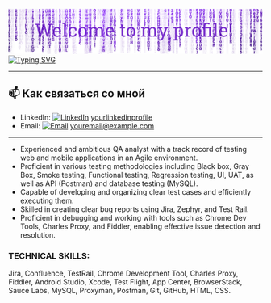 ![MY cool](https://github.com/RuslanAsadullin/img/blob/main/header.png)
[![Typing SVG](https://readme-typing-svg.demolab.com/?multiline=true&random=false&width=435&height=105&lines=Ruslan+Asadullin;Automation+QA+Engineer;Los+Angeles%2C+California%2C+USA&font=Apple+Chancery&color=000000&duration=3000&size=30)](https://git.io/typing-svg)

---
## 📫 Как связаться со мной

- LinkedIn: <a href="https://www.linkedin.com/in/yourlinkedinprofile" target="_blank"><img src="https://img.icons8.com/ios-filled/50/000000/linkedin.png" width="20" height="20" alt="LinkedIn"/></a> [yourlinkedinprofile](https://www.linkedin.com/in/yourlinkedinprofile)
- Email: <a href="mailto:youremail@example.com"><img src="https://img.icons8.com/ios-filled/50/000000/email.png" width="20" height="20" alt="Email"/></a> [youremail@example.com](mailto:youremail@example.com)
---


- Experienced and ambitious QA analyst with a track record of testing web and mobile applications in an Agile environment.
- Proficient in various testing methodologies including Black box, Gray Box, Smoke testing, Functional testing, Regression testing, UI, UAT, as well as API (Postman) and database testing (MySQL).
- Capable of developing and organizing clear test cases and efficiently executing them.
- Skilled in creating clear bug reports using Jira, Zephyr, and Test Rail.
- Proficient in debugging and working with tools such as Chrome Dev Tools, Charles Proxy, and Fiddler, enabling effective issue detection and resolution.

### TECHNICAL SKILLS:

Jira, Confluence, TestRail, Chrome Development Tool, Charles Proxy, Fiddler, Android Studio, Xcode, Test Flight, App Center, BrowserStack, Sauce Labs, MySQL, Proxyman, Postman, Git, GitHub, HTML, CSS.

